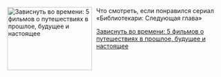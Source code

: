 <!--2025-07-01 19:15:58-->
<div class="yb">
  <div class="rss kino_teatr"><a href="https://www.kino-teatr.ru/blog/y2025/7-1/2100/" title="Зависнуть во времени: 5 фильмов о путешествиях в прошлое, будущее и настоящее"><img src="https://www.kino-teatr.ru/blog/0/0/2100/poster.jpg" width="196" height="147" align="left" hspace="5" style="margin: 0px 10px 0px 5px" alt="Зависнуть во времени: 5 фильмов о путешествиях в прошлое, будущее и настоящее"/></a>Что смотреть, если понравился сериал «Библиотекари: Следующая глава» <p class="titl"><a href="https://www.kino-teatr.ru/blog/y2025/7-1/2100/">Зависнуть во времени: 5 фильмов о путешествиях в прошлое, будущее и настоящее</a></p></div>
</div>
